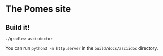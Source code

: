 # The Pomes site

## Build it!

    ./gradlew asciidoctor

You can run `python3 -m http.server` in the `build/docs/asciidoc` directory.
